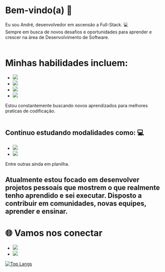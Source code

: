 # Bem-vindo(a) :wave: 

Eu sou André, desenvolvedor em ascensão a Full-Stack. :computer: <br>
Sempre em busca de novos desafios e oportunidades para aprender e crescer na área de Desenvolvimento de Software.
<br>
<br>
# Minhas habilidades incluem: 
- <img src="https://img.shields.io/badge/HTML5-E34F26?style=for-the-badge&logo=html5&logoColor=white" /> 
- <img src="https://img.shields.io/badge/CSS3-1572B6?style=for-the-badge&logo=css3&logoColor=white" />
- <img src="https://img.shields.io/badge/JavaScript-F7DF1E?style=for-the-badge&logo=javascript&logoColor=black" />
- <img src="https://img.shields.io/badge/GitHub-100000?style=for-the-badge&logo=github&logoColor=white" />
<!-- <img src="https://img.shields.io/badge/GIT-E44C30?style=for-the-badge&logo=git&logoColor=white" />-->
Estou constantemente buscando novos aprendizados para melhores praticas de codificação.
<br>
<br>
## Continuo estudando modalidades como: :computer:
- <img src="https://img.shields.io/badge/Node.js-43853D?style=for-the-badge&logo=node.js&logoColor=white" />
- <img src="https://img.shields.io/badge/React-20232A?style=for-the-badge&logo=react&logoColor=61DAFB" />
Entre outras ainda em planilha.
## Atualmente estou focado em desenvolver projetos pessoais que mostrem o que realmente tenho aprendido e sei executar. Disposto a contribuir em comunidades, novas equipes, aprender e ensinar.
# :globe_with_meridians: Vamos nos conectar 
- <a href="https://www.linkedin.com/in/andr%C3%A9-morais-bagalhi-325878319/" target="_blank"> <img src="https://img.shields.io/badge/LinkedIn-0077B5?style=for-the-badge&logo=linkedin&logoColor=white" /> </a>
- <a href="https://wa.me/+5514996850327?text=Olá%20André%20venho%20atraves%20do%20seu%20GitHub" target="_blank"> <img src="https://img.shields.io/badge/WhatsApp-25D366?style=for-the-badge&logo=whatsapp&logoColor=white" /> </a>

[![Top Langs](https://github-readme-stats.vercel.app/api/top-langs/?username=andmb20)](https://github.com/anuraghazra/github-readme-stats)

<!--

[![André GitHub stats](https://github-readme-stats.vercel.app/api?username=andmb20)](https://github.com/anuraghazra/github-readme-stats)

**andmb20/andmb20** is a ✨ _special_ ✨ repository because its `README.md` (this file) appears on your GitHub profile.

Here are some ideas to get you started:

- 🔭 I’m currently working on ...
- 🌱 I’m currently learning ...
- 👯 I’m looking to collaborate on ...
- 🤔 I’m looking for help with ...
- 💬 Ask me about ...
- 📫 How to reach me: ...
- 😄 Pronouns: ...
- ⚡ Fun fact: ...
-->
